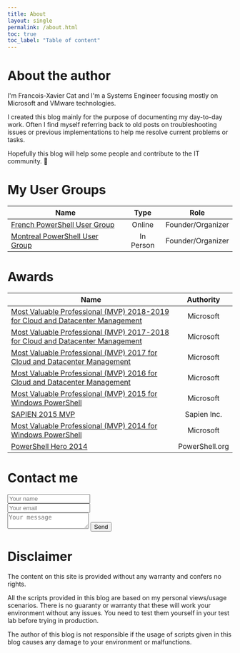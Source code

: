 ```yaml
---
title: About
layout: single
permalink: /about.html
toc: true
toc_label: "Table of content"
---
```

# About the author

I'm Francois-Xavier Cat and I'm a Systems Engineer focusing mostly on Microsoft and VMware technologies.

I created this blog mainly for the purpose of documenting my day-to-day work. Often I find myself referring back to old posts on troubleshooting issues or previous implementations to help me resolve current problems or tasks.

Hopefully this blog will help some people and contribute to the IT community. :slightly_smiling_face:

# My User Groups

|Name|Type|Role|
|---|:-------------:|:-------------:|
| [French PowerShell User Group](https://frpsug.github.io/)|Online|Founder/Organizer|
| [Montreal PowerShell User Group](https://www.meetup.com/MontrealPowerShellUserGroup)|In Person|Founder/Organizer|

# Awards

|Name|Authority|
|---|:-------------:|
|[Most Valuable Professional (MVP) 2018-2019 for Cloud and Datacenter Management](https://mvp.microsoft.com/en-us/PublicProfile/5000475)|Microsoft|
|[Most Valuable Professional (MVP) 2017-2018 for Cloud and Datacenter Management](https://mvp.microsoft.com/en-us/PublicProfile/5000475)|Microsoft|
|[Most Valuable Professional (MVP) 2017 for Cloud and Datacenter Management](https://mvp.microsoft.com/en-us/PublicProfile/5000475)|Microsoft|
|[Most Valuable Professional (MVP) 2016 for Cloud and Datacenter Management](https://mvp.microsoft.com/en-us/PublicProfile/5000475)|Microsoft|
|[Most Valuable Professional (MVP) 2015 for Windows PowerShell](https://mvp.microsoft.com/en-us/PublicProfile/5000475)|Microsoft|
|[SAPIEN 2015 MVP](https://www.sapien.com/blog/2015/01/16/sapien-technologies-mvps-for-2015-2/)|Sapien Inc.|
|[Most Valuable Professional (MVP) 2014 for Windows PowerShell](https://mvp.microsoft.com/en-us/PublicProfile/5000475)|Microsoft|
|[PowerShell Hero 2014](https://powershell.org/2014/01/08/announcing-our-2014-powershell-heroes/)|PowerShell.org|

# Contact me

<form method="POST" action="https://formspree.io/info@lazywinadmin.com" style="width: 50%">
  <input type="text" name="Name" placeholder="Your name">
  <input type="email" name="email" placeholder="Your email">
  <textarea name="message" placeholder="Your message"></textarea>
  <button type="submit">Send</button>
</form>

# Disclaimer

The content on this site is provided without any warranty and confers no rights.

All the scripts provided in this blog are based on my personal views/usage scenarios. There is no guaranty or warranty that these will work your environment without any issues. You need to test them yourself in your test lab before trying in production.

The author of this blog is not responsible if the usage of scripts given in this blog causes any damage to your environment or malfunctions.